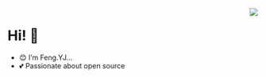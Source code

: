 <img align="right" src="https://github-readme-stats.vercel.app/api?username=huiyifyj&show_icons=true&bg_color=00000000&hide_title=true&hide_border=true" />

# Hi! 👋

- 😊 I’m Feng.YJ...
- 💕 Passionate about open source

